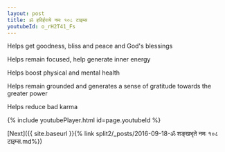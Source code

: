 ```yaml
---
layout: post
title: ॐ हविर्हराये नमः १०८ टाइम्स
youtubeId: o_rH2T41_Fs
---
```

 
 
Helps get goodness, bliss and peace and God's blessings
 
Helps remain focused, help generate inner energy 
 
Helps boost physical and mental health 
 
Helps remain grounded and generates a sense of gratitude towards the greater power 
 
Helps reduce bad karma
 
 
 
 


{% include youtubePlayer.html id=page.youtubeId %}
 
[Next]({{ site.baseurl }}{% link  split2/_posts/2016-09-18-ॐ शङ्खभृते नमः १०८ टाइम्स.md%})
 
